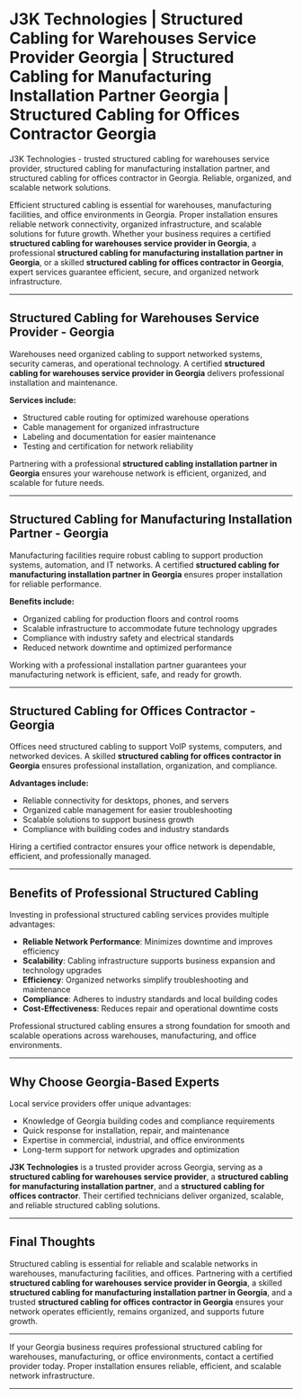 
# J3K Technologies | Structured Cabling for Warehouses Service Provider Georgia | Structured Cabling for Manufacturing Installation Partner Georgia | Structured Cabling for Offices Contractor Georgia
J3K Technologies - trusted structured cabling for warehouses service provider, structured cabling for manufacturing installation partner, and structured cabling for offices contractor in Georgia. Reliable, organized, and scalable network solutions.

Efficient structured cabling is essential for warehouses, manufacturing facilities, and office environments in Georgia. Proper installation ensures reliable network connectivity, organized infrastructure, and scalable solutions for future growth. Whether your business requires a certified **structured cabling for warehouses service provider in Georgia**, a professional **structured cabling for manufacturing installation partner in Georgia**, or a skilled **structured cabling for offices contractor in Georgia**, expert services guarantee efficient, secure, and organized network infrastructure.  

---

## Structured Cabling for Warehouses Service Provider - Georgia  

Warehouses need organized cabling to support networked systems, security cameras, and operational technology. A certified **structured cabling for warehouses service provider in Georgia** delivers professional installation and maintenance.  

**Services include:**  
- Structured cable routing for optimized warehouse operations  
- Cable management for organized infrastructure  
- Labeling and documentation for easier maintenance  
- Testing and certification for network reliability  

Partnering with a professional **structured cabling installation partner in Georgia** ensures your warehouse network is efficient, organized, and scalable for future needs.  

---

## Structured Cabling for Manufacturing Installation Partner - Georgia  

Manufacturing facilities require robust cabling to support production systems, automation, and IT networks. A certified **structured cabling for manufacturing installation partner in Georgia** ensures proper installation for reliable performance.  

**Benefits include:**  
- Organized cabling for production floors and control rooms  
- Scalable infrastructure to accommodate future technology upgrades  
- Compliance with industry safety and electrical standards  
- Reduced network downtime and optimized performance  

Working with a professional installation partner guarantees your manufacturing network is efficient, safe, and ready for growth.  

---

## Structured Cabling for Offices Contractor - Georgia  

Offices need structured cabling to support VoIP systems, computers, and networked devices. A skilled **structured cabling for offices contractor in Georgia** ensures professional installation, organization, and compliance.  

**Advantages include:**  
- Reliable connectivity for desktops, phones, and servers  
- Organized cable management for easier troubleshooting  
- Scalable solutions to support business growth  
- Compliance with building codes and industry standards  

Hiring a certified contractor ensures your office network is dependable, efficient, and professionally managed.  

---

## Benefits of Professional Structured Cabling  

Investing in professional structured cabling services provides multiple advantages:  

- **Reliable Network Performance**: Minimizes downtime and improves efficiency  
- **Scalability**: Cabling infrastructure supports business expansion and technology upgrades  
- **Efficiency**: Organized networks simplify troubleshooting and maintenance  
- **Compliance**: Adheres to industry standards and local building codes  
- **Cost-Effectiveness**: Reduces repair and operational downtime costs  

Professional structured cabling ensures a strong foundation for smooth and scalable operations across warehouses, manufacturing, and office environments.  

---

## Why Choose Georgia-Based Experts  

Local service providers offer unique advantages:  

- Knowledge of Georgia building codes and compliance requirements  
- Quick response for installation, repair, and maintenance  
- Expertise in commercial, industrial, and office environments  
- Long-term support for network upgrades and optimization  

**J3K Technologies** is a trusted provider across Georgia, serving as a **structured cabling for warehouses service provider**, a **structured cabling for manufacturing installation partner**, and a **structured cabling for offices contractor**. Their certified technicians deliver organized, scalable, and reliable structured cabling solutions.  

---

## Final Thoughts  

Structured cabling is essential for reliable and scalable networks in warehouses, manufacturing facilities, and offices. Partnering with a certified **structured cabling for warehouses service provider in Georgia**, a skilled **structured cabling for manufacturing installation partner in Georgia**, and a trusted **structured cabling for offices contractor in Georgia** ensures your network operates efficiently, remains organized, and supports future growth.  

---

If your Georgia business requires professional structured cabling for warehouses, manufacturing, or office environments, contact a certified provider today. Proper installation ensures reliable, efficient, and scalable network infrastructure.  

---
